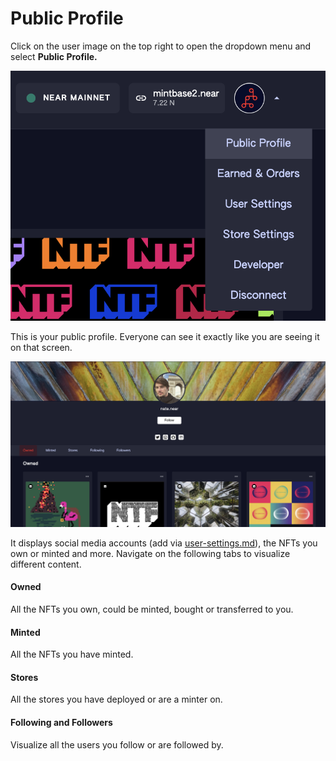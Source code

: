 # Public Profile

Click on the user image on the top right to open the dropdown menu and select **Public Profile.**

****![](<../../.gitbook/assets/Screenshot 2022-06-06 at 16.54.10.png>)****



This is your public profile. Everyone can see it exactly like you are seeing it on that screen.

![Public profile](<../../.gitbook/assets/Screenshot 2022-06-06 at 17.03.13.png>)

It displays social media accounts (add via [user-settings.md](user-settings.md "mention")), the NFTs you own or minted and more. Navigate on the following tabs to visualize different content.

#### Owned

All the NFTs you own, could be minted, bought or transferred to you.

#### Minted

All the NFTs you have minted.

#### Stores

All the stores you have deployed or are a minter on.

#### Following and Followers

Visualize all the users you follow or are followed by.
